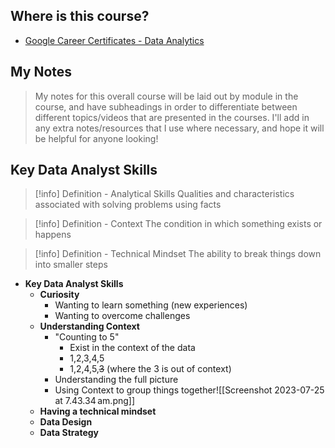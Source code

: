 ## Where is this course?
- [Google Career Certificates - Data Analytics](https://grow.google/certificates/data-analytics/#?modal_active=none)

## My Notes
> My notes for this overall course will be laid out by module in the course, and have subheadings in order to differentiate between different topics/videos that are presented in the courses. I'll add in any extra notes/resources that I use where necessary, and hope it will be helpful for anyone looking!

## Key Data Analyst Skills
> [!info] Definition - Analytical Skills
> Qualities and characteristics associated with solving problems using facts

> [!info] Definition - Context
> The condition in which something exists or happens

> [!info] Definition - Technical Mindset
> The ability to break things down into smaller steps

- **Key Data Analyst Skills**
	- **Curiosity**
		- Wanting to learn something (new experiences)
		- Wanting to overcome challenges
	- **Understanding Context**
		- "Counting to 5"
			- Exist in the context of the data
			- 1,2,3,4,5
			- 1,2,4,5,~~3~~ (where the 3 is out of context)
		- Understanding the full picture
		- Using Context to group things together![[Screenshot 2023-07-25 at 7.43.34 am.png]]
	- **Having a technical mindset**
	- **Data Design**
	- **Data Strategy**